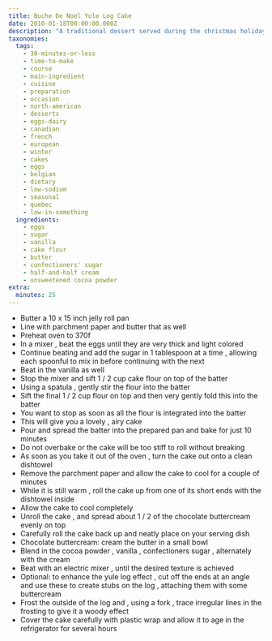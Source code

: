 ```yaml
---
title: Buche De Noel Yule Log Cake
date: 2010-01-18T00:00:00.000Z
description: "A traditional dessert served during the christmas holidays in france, belgium, quebec, lebanon and several other christian-populated francophone countries as well as in the uk. as the name indicates, the cake is generally prepared, presented, and garnished so as to look like a log ready for the fire.\r\n\r\nthe traditional bûche is made from a génoise or other sponge cake, generally baked in a large, shallow swiss roll pan, frosted, rolled to form a cylinder, and frosted again on the outside. the most common combination is a basic yellow sponge cake, frosted and filled with chocolate buttercream; however, many variations on the traditional recipe exist, possibly including chocolate cakes, ganache and espresso or otherwise-flavored frostings and fillings. bûches are often served with a portion of one end of the cake cut off and set on top of the cake or protruding from its side to resemble a chopped off branch, and bark-like texture is often produced in the buttercream for further realism. these cakes are often decorated with powdered sugar to resemble snow, tree branches, fresh berries, and mushrooms made of meringue."
taxonomies:
  tags:
    - 30-minutes-or-less
    - time-to-make
    - course
    - main-ingredient
    - cuisine
    - preparation
    - occasion
    - north-american
    - desserts
    - eggs-dairy
    - canadian
    - french
    - european
    - winter
    - cakes
    - eggs
    - belgian
    - dietary
    - low-sodium
    - seasonal
    - quebec
    - low-in-something
  ingredients:
    - eggs
    - sugar
    - vanilla
    - cake flour
    - butter
    - confectioners' sugar
    - half-and-half cream
    - unsweetened cocoa powder
extra:
  minutes: 25
---
```

 - Butter a 10 x 15 inch jelly roll pan
 - Line with parchment paper and butter that as well
 - Preheat oven to 370f
 - In a mixer , beat the eggs until they are very thick and light colored
 - Continue beating and add the sugar in 1 tablespoon at a time , allowing each spoonful to mix in before continuing with the next
 - Beat in the vanilla as well
 - Stop the mixer and sift 1 / 2 cup cake flour on top of the batter
 - Using a spatula , gently stir the flour into the batter
 - Sift the final 1 / 2 cup flour on top and then very gently fold this into the batter
 - You want to stop as soon as all the flour is integrated into the batter
 - This will give you a lovely , airy cake
 - Pour and spread the batter into the prepared pan and bake for just 10 minutes
 - Do not overbake or the cake will be too stiff to roll without breaking
 - As soon as you take it out of the oven , turn the cake out onto a clean dishtowel
 - Remove the parchment paper and allow the cake to cool for a couple of minutes
 - While it is still warm , roll the cake up from one of its short ends with the dishtowel inside
 - Allow the cake to cool completely
 - Unroll the cake , and spread about 1 / 2 of the chocolate buttercream evenly on top
 - Carefully roll the cake back up and neatly place on your serving dish
 - Chocolate buttercream: cream the butter in a small bowl
 - Blend in the cocoa powder , vanilla , confectioners sugar , alternately with the cream
 - Beat with an electric mixer , until the desired texture is achieved
 - Optional: to enhance the yule log effect , cut off the ends at an angle and use these to create stubs on the log , attaching them with some buttercream
 - Frost the outside of the log and , using a fork , trace irregular lines in the frosting to give it a woody effect
 - Cover the cake carefully with plastic wrap and allow it to age in the refrigerator for several hours
